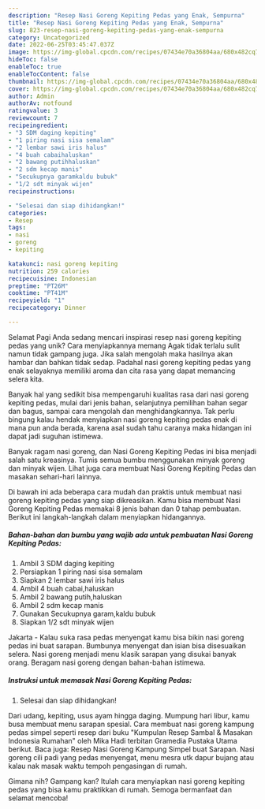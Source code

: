 ```yaml
---
description: "Resep Nasi Goreng Kepiting Pedas yang Enak, Sempurna"
title: "Resep Nasi Goreng Kepiting Pedas yang Enak, Sempurna"
slug: 823-resep-nasi-goreng-kepiting-pedas-yang-enak-sempurna
category: Uncategorized
date: 2022-06-25T03:45:47.037Z
image: https://img-global.cpcdn.com/recipes/07434e70a36804aa/680x482cq70/nasi-goreng-kepiting-pedas-foto-resep-utama.jpg
hideToc: false
enableToc: true
enableTocContent: false
thumbnail: https://img-global.cpcdn.com/recipes/07434e70a36804aa/680x482cq70/nasi-goreng-kepiting-pedas-foto-resep-utama.jpg
cover: https://img-global.cpcdn.com/recipes/07434e70a36804aa/680x482cq70/nasi-goreng-kepiting-pedas-foto-resep-utama.jpg
author: Admin
authorAv: notfound
ratingvalue: 3
reviewcount: 7
recipeingredient:
- "3 SDM daging kepiting"
- "1 piring nasi sisa semalam"
- "2 lembar sawi iris halus"
- "4 buah cabaihaluskan"
- "2 bawang putihhaluskan"
- "2 sdm kecap manis"
- "Secukupnya garamkaldu bubuk"
- "1/2 sdt minyak wijen"
recipeinstructions:

- "Selesai dan siap dihidangkan!"
categories:
- Resep
tags:
- nasi
- goreng
- kepiting

katakunci: nasi goreng kepiting 
nutrition: 259 calories
recipecuisine: Indonesian
preptime: "PT26M"
cooktime: "PT41M"
recipeyield: "1"
recipecategory: Dinner

---
```



Selamat Pagi Anda sedang mencari inspirasi resep nasi goreng kepiting pedas yang unik? Cara menyiapkannya memang Agak tidak terlalu sulit namun tidak gampang juga. Jika salah mengolah maka hasilnya akan hambar dan bahkan tidak sedap. Padahal nasi goreng kepiting pedas yang enak selayaknya memiliki aroma dan cita rasa yang dapat memancing selera kita.


Banyak hal yang sedikit bisa mempengaruhi kualitas rasa dari nasi goreng kepiting pedas, mulai dari jenis bahan, selanjutnya pemilihan bahan segar dan bagus, sampai cara mengolah dan menghidangkannya. Tak perlu bingung kalau hendak menyiapkan nasi goreng kepiting pedas enak di mana pun anda berada, karena asal sudah tahu caranya maka hidangan ini dapat jadi suguhan istimewa.

Banyak ragam nasi goreng, dan Nasi Goreng Kepiting Pedas ini bisa menjadi salah satu kreasinya. Tumis semua bumbu menggunakan minyak goreng dan minyak wijen. Lihat juga cara membuat Nasi Goreng Kepiting Pedas dan masakan sehari-hari lainnya.


Di bawah ini ada beberapa cara mudah dan praktis untuk membuat nasi goreng kepiting pedas yang siap dikreasikan. Kamu bisa membuat Nasi Goreng Kepiting Pedas memakai 8 jenis bahan dan 0 tahap pembuatan. Berikut ini langkah-langkah dalam menyiapkan hidangannya.

<!--inarticleads1-->

##### Bahan-bahan dan bumbu yang wajib ada untuk pembuatan Nasi Goreng Kepiting Pedas:

1. Ambil 3 SDM daging kepiting
1. Persiapkan 1 piring nasi sisa semalam
1. Siapkan 2 lembar sawi iris halus
1. Ambil 4 buah cabai,haluskan
1. Ambil 2 bawang putih,haluskan
1. Ambil 2 sdm kecap manis
1. Gunakan Secukupnya garam,kaldu bubuk
1. Siapkan 1/2 sdt minyak wijen


Jakarta - Kalau suka rasa pedas menyengat kamu bisa bikin nasi goreng pedas ini buat sarapan. Bumbunya menyengat dan isian bisa disesuaikan selera. Nasi goreng menjadi menu klasik sarapan yang disukai banyak orang. Beragam nasi goreng dengan bahan-bahan istimewa. 

<!--inarticleads2-->

##### Instruksi untuk memasak Nasi Goreng Kepiting Pedas:


1. Selesai dan siap dihidangkan!

Dari udang, kepiting, usus ayam hingga daging. Mumpung hari libur, kamu busa membuat menu sarapan spesial. Cara membuat nasi goreng kampung pedas simpel seperti resep dari buku &#34;Kumpulan Resep Sambal &amp; Masakan Indonesia Rumahan&#34; oleh Mika Hadi terbitan Gramedia Pustaka Utama berikut. Baca juga: Resep Nasi Goreng Kampung Simpel buat Sarapan. Nasi goreng cili padi yang pedas menyengat, menu mesra utk dapur bujang atau kalau nak masak waktu tempoh pengasingan di rumah. 

Gimana nih? Gampang kan? Itulah cara menyiapkan nasi goreng kepiting pedas yang bisa kamu praktikkan di rumah. Semoga bermanfaat dan selamat mencoba!
